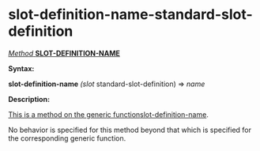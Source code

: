 slot-definition-name-standard-slot-definition
=============================================

[*Method* **SLOT-DEFINITION-NAME**]()

**Syntax:**

**slot-definition-name** *(slot* standard-slot-definition) => *name*

**Description:**

[This is a method on the generic function]()[slot-definition-name](slot-definition-name.md).

No behavior is specified for this method beyond that which is specified for the corresponding generic function.
